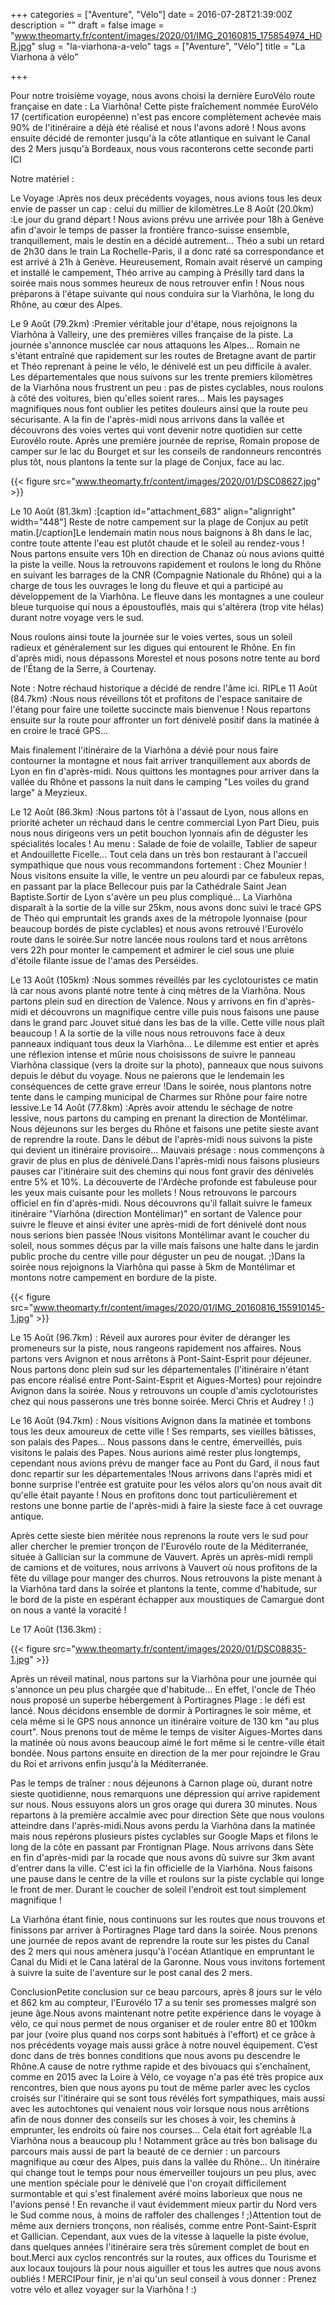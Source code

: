+++
categories = ["Aventure", "Vélo"]
date = 2016-07-28T21:39:00Z
description = ""
draft = false
image = "www.theomarty.fr/content/images/2020/01/IMG_20160815_175854974_HDR.jpg"
slug = "la-viarhona-a-velo"
tags = ["Aventure", "Vélo"]
title = "La Viarhona à vélo"

+++


Pour notre troisième voyage, nous avons choisi la dernière EuroVélo route française en date : La Viarhôna! Cette piste fraîchement nommée EuroVélo 17 (certification européenne) n'est pas encore complètement achevée mais 90% de l'itinéraire a déjà été réalisé et nous l'avons adoré ! Nous avons ensuite décidé de remonter jusqu'à la côte atlantique en suivant le Canal des 2 Mers jusqu'à Bordeaux, nous vous raconterons cette seconde parti ICI

Notre matériel :

Le Voyage  :Après nos deux précédents voyages, nous avions tous les deux envie de passer un cap : celui du millier de kilomètres.Le 8 Août (20.0km) :Le jour du grand départ ! Nous avions prévu une arrivée pour 18h à Genève afin d'avoir le temps de passer la frontière franco-suisse ensemble, tranquillement, mais le destin en a décidé autrement... Théo a subi un retard de 2h30 dans le train La Rochelle-Paris, il a donc raté sa correspondance et est arrivé à 21h à Genève. Heureusement, Romain avait réservé un camping et installé le campement, Théo arrive au camping à Présilly tard dans la soirée mais nous sommes heureux de nous retrouver enfin ! Nous nous préparons à l'étape suivante qui nous conduira sur la Viarhôna, le long du Rhône, au cœur des Alpes.

Le 9 Août (79.2km) :Premier véritable jour d'étape, nous rejoignons la Viarhôna à Valleiry, une des premières villes française de la piste. La journée s'annonce musclée car nous attaquons les Alpes... Romain ne s'étant entraîné que rapidement sur les routes de Bretagne avant de partir et Théo reprenant à peine le vélo, le dénivelé est un peu difficile à avaler. Les départementales que nous suivons sur les trente premiers kilomètres de la Viarhôna nous frustrent un peu : pas de pistes cyclables, nous roulons à côté des voitures, bien qu'elles soient rares... Mais les paysages magnifiques nous font oublier les petites douleurs ainsi que la route peu sécurisante. A la fin de l'après-midi nous arrivons dans la vallée et découvrons des voies vertes qui vont devenir notre quotidien sur cette Eurovélo route. Après une première journée de reprise, Romain propose de camper sur le lac du Bourget et sur les conseils de randonneurs rencontrés plus tôt, nous plantons la tente sur la plage de Conjux, face au lac.

{{< figure src="www.theomarty.fr/content/images/2020/01/DSC08627.jpg" >}}

Le 10 Août (81.3km) :[caption id="attachment_683" align="alignright" width="448"] Reste de notre campement sur la plage de Conjux au petit matin.[/caption]Le lendemain matin nous nous baignons à 8h dans le lac, contre toute attente l'eau est plutôt chaude et le soleil au rendez-vous ! Nous partons ensuite vers 10h en direction de Chanaz où nous avions quitté la piste la veille. Nous la retrouvons rapidement et roulons le long du Rhône en suivant les barrages de la CNR (Compagnie Nationale du Rhône) qui a la charge de tous les ouvrages le long du fleuve et qui a participé au développement de la Viarhôna. Le fleuve dans les montagnes a une couleur bleue turquoise qui nous a époustouflés, mais qui s'altérera (trop vite hélas) durant notre voyage vers le sud.

Nous roulons ainsi toute la journée sur le voies vertes, sous un soleil radieux et généralement sur les digues qui entourent le Rhône. En fin d'après midi, nous dépassons Morestel et nous  posons notre tente au bord de l’Étang de la Serre, à Courtenay.

Note : Notre réchaud historique a décidé de rendre l'âme ici. RIPLe 11 Août (84.7km) :Nous nous réveillons tôt et profitons de l'espace sanitaire de l'étang pour faire une toilette succincte mais bienvenue ! Nous repartons ensuite sur la route pour affronter un fort dénivelé positif dans la matinée à en croire le tracé GPS...

Mais finalement l'itinéraire de la Viarhôna a dévié pour nous faire contourner la montagne et nous fait arriver tranquillement aux abords de Lyon en fin d'après-midi. Nous quittons les montagnes pour arriver dans la vallée du Rhône et passons la nuit dans le camping "Les voiles du grand large" à Meyzieux.

Le 12 Août (86.3km) :Nous partons tôt à l'assaut de Lyon, nous allons en priorité acheter un réchaud dans le centre commercial Lyon Part Dieu, puis nous nous dirigeons vers un petit bouchon lyonnais afin de déguster les spécialités locales ! Au menu : Salade de foie de volaille, Tablier de sapeur et Andouillette Ficelle... Tout cela dans un très bon restaurant à l'accueil sympathique que nous vous recommandons fortement : Chez Mounier ! Nous visitons ensuite la ville, le ventre un peu alourdi par ce fabuleux repas, en passant par la place Bellecour puis par la Cathédrale Saint Jean Baptiste.Sortir de Lyon s'avère un peu plus compliqué... La Viarhôna disparaît à la sortie de la ville sur 25km, nous avons donc suivi le tracé GPS de Théo qui empruntait les grands axes de la métropole lyonnaise (pour beaucoup bordés de piste cyclables) et nous avons retrouvé l'Eurovélo route dans le soirée.Sur notre lancée nous roulons tard et nous arrêtons vers 22h pour monter le campement et admirer le ciel sous une pluie d'étoile filante issue de l'amas des Perséides.

Le 13 Août (105km) :Nous sommes réveillés par les cyclotouristes ce matin là car nous avons planté notre tente à cinq mètres de la Viarhôna. Nous partons plein sud en direction de Valence. Nous y arrivons en fin d'après-midi et découvrons un magnifique centre ville puis nous faisons une pause dans le grand parc Jouvet situé dans les bas de la ville. Cette ville nous plaît beaucoup ! A la sortie de la ville nous nous retrouvons face à deux panneaux indiquant tous deux la Viarhôna... Le dilemme est entier et après une réflexion intense et mûrie nous choisissons de suivre le panneau Viarhôna classique (vers la droite sur la photo), panneaux que nous suivons depuis le début du voyage. Nous ne paierons que le lendemain les conséquences de cette grave erreur !Dans le soirée, nous plantons notre tente dans le camping municipal de Charmes sur Rhône pour faire notre lessive.Le 14 Août (77.8km) :Après avoir attendu le séchage de notre lessive, nous partons du camping en prenant la direction de Montélimar. Nous déjeunons sur les berges du Rhône et faisons une petite sieste avant de reprendre la route. Dans le début de l'après-midi nous suivons la piste qui devient un itinéraire provisoire... Mauvais présage : nous commençons à gravir de plus en plus de dénivelé.Dans l'après-midi nous faisons plusieurs pauses car l'itinéraire suit des chemins qui nous font gravir des dénivelés entre 5% et 10%. La découverte de l'Ardèche profonde est fabuleuse pour les yeux mais cuisante pour les mollets ! Nous retrouvons le parcours officiel en fin d'après-midi. Nous découvrons qu'il fallait suivre le fameux itinéraire  "Viarhôna (direction Montélimar)" en sortant de Valence pour suivre le fleuve et ainsi éviter une après-midi de fort dénivelé dont nous nous serions bien passée !Nous visitons Montélimar avant le coucher du soleil, nous sommes déçus par la ville mais faisons une halte dans le jardin public proche du centre ville pour déguster un peu de nougat. ;)Dans la soirée nous rejoignons la Viarhôna qui passe à 5km de Montélimar et montons notre campement en bordure de la piste.

{{< figure src="www.theomarty.fr/content/images/2020/01/IMG_20160816_155910145-1.jpg" >}}

Le 15 Août (96.7km) :  Réveil aux aurores pour éviter de déranger les promeneurs sur la piste, nous rangeons rapidement nos affaires. Nous partons vers Avignon et nous arrêtons à Pont-Saint-Esprit pour déjeuner. Nous partons donc plein sud sur les départementales (l'itinéraire n'étant pas encore réalisé entre Pont-Saint-Esprit et Aigues-Mortes) pour rejoindre Avignon dans la soirée. Nous y retrouvons un couple d'amis cyclotouristes chez qui nous passerons une très bonne soirée. Merci Chris et Audrey ! :)

Le 16 Août (94.7km) :  Nous visitions Avignon dans la matinée et tombons tous les deux amoureux de cette ville ! Ses remparts, ses vieilles bâtisses, son palais des Papes... Nous passons dans le centre, émerveillés, puis visitons le palais des Papes. Nous aurions aimé rester plus longtemps, cependant nous avions prévu de manger face au Pont du Gard, il nous faut donc repartir sur les départementales !Nous arrivons dans l'après midi et bonne surprise l'entrée est gratuite pour les vélos alors qu'on nous avait dit qu'elle était payante ! Nous en profitons donc tout particulièrement et restons une bonne partie de l'après-midi à faire la sieste face à cet ouvrage antique.

 Après cette sieste bien méritée nous reprenons la route vers le sud pour aller chercher le premier tronçon de l'Eurovélo route de la Méditerranée, située à Gallician sur la commune de Vauvert. Après un après-midi rempli de camions et de voitures, nous arrivons à Vauvert où nous profitons de la fête du village pour manger des churros. Nous retrouvons la piste menant à la Viarhôna tard dans la soirée et plantons la tente, comme d'habitude, sur le bord de la piste en espérant échapper aux moustiques de Camargue dont on nous a vanté la voracité !

Le 17 Août (136.3km) : 

{{< figure src="www.theomarty.fr/content/images/2020/01/DSC08835-1.jpg" >}}

Après un réveil matinal, nous partons sur la Viarhôna pour une journée qui s'annonce un peu plus chargée que d'habitude... En effet, l'oncle de Théo nous proposé un superbe hébergement à Portiragnes Plage : le défi est lancé. Nous décidons ensemble de dormir à Portiragnes le soir même, et cela même si le GPS nous annonce un itinéraire voiture de 130 km "au plus court". Nous prenons tout de même le temps de visiter Aigues-Mortes dans la matinée où nous avons beaucoup aimé le fort même si le centre-ville était bondée. Nous partons ensuite en direction de la mer pour rejoindre le Grau du Roi et arrivons enfin jusqu'à la Méditerranée.

Pas le temps de traîner : nous déjeunons à Carnon plage où, durant notre sieste quotidienne, nous remarquons une dépression qui arrive rapidement sur nous. Nous essuyons alors un gros orage qui durera 30 minutes. Nous repartons à la première accalmie avec pour direction Sète que nous voulons atteindre dans l'après-midi.Nous avons perdu la Viarhôna dans la matinée mais nous repérons plusieurs pistes cyclables sur Google Maps et filons le long de la côte en passant par Frontignan Plage. Nous arrivons dans Sète en fin d'après-midi par la rocade que nous avons dû suivre sur 3km avant d'entrer dans la ville. C'est ici la fin officielle de la Viarhôna. Nous faisons une pause dans le centre de la ville et roulons sur la piste cyclable qui longe le front de mer. Durant le coucher de soleil l'endroit est tout simplement magnifique !

La Viarhôna étant finie, nous continuons sur les routes que nous trouvons et finissons par arriver à Portiragnes Plage tard dans la soirée. Nous prenons une journée de repos avant de reprendre la route sur les pistes du Canal des 2 mers qui nous amènera jusqu'à l'océan Atlantique en empruntant le Canal du Midi et le Cana latéral de la Garonne. Nous vous invitons fortement à suivre la suite de l'aventure sur le post canal des 2 mers.

ConclusionPetite conclusion sur ce beau parcours, après 8 jours sur le vélo et 862 km au compteur, l'Eurovélo 17 a su tenir ses promesses malgré son jeune âge.Nous avons maintenant notre petite expérience dans le voyage à vélo, ce qui nous permet de nous organiser et de rouler entre 80 et 100km par jour (voire plus quand nos corps sont habitués à l'effort) et ce grâce à nos précédents voyage mais aussi grâce à notre nouvel équipement. C’est donc dans de très bonnes conditions que nous avons pu descendre le Rhône.A cause de notre rythme rapide et des bivouacs qui s'enchaînent, comme en 2015 avec la Loire à Vélo, ce voyage n'a pas été très propice aux rencontres, bien que nous ayons pu tout de même parler avec les cyclos croisés sur l'itinéraire qui se sont tous révélés fort sympathiques, mais aussi avec les autochtones qui venaient nous voir lorsque nous nous arrêtions afin de nous donner des conseils sur les choses à voir, les chemins à emprunter, les endroits où faire nos courses... Cela était fort agréable !La Viarhôna nous a beaucoup plu ! Notamment grâce au très bon balisage du parcours mais aussi de part la beauté de ce dernier : un parcours magnifique au cœur des Alpes, puis dans la vallée du Rhône... Un itinéraire qui change tout le temps pour nous émerveiller toujours un peu plus, avec une mention spéciale pour le dénivelé que l'on croyait difficilement surmontable et qui s'est finalement avéré moins laborieux que nous ne l'avions pensé ! En revanche il vaut évidemment mieux partir du Nord vers le Sud comme nous, à moins de raffoler des challenges ! ;)Attention tout de même aux derniers tronçons, non réalisés, comme entre Pont-Saint-Esprit et Gallician. Cependant, aux vues de la vitesse à laquelle la piste évolue, dans quelques années l'itinéraire sera très sûrement complet de bout en bout.Merci aux cyclos rencontrés sur la routes, aux offices du Tourisme et aux locaux toujours là pour nous aiguiller et tous les autres que nous avons oubliés ! MERCIPour finir, je n'ai qu'un seul conseil à vous donner : Prenez votre vélo et allez voyager sur la Viarhôna ! :)





